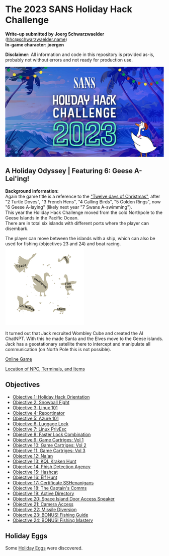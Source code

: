 # The 2023 SANS Holiday Hack Challenge
**Write-up submitted by Joerg Schwarzwaelder** (hhc@schwarzwaelder.name)  
**In-game character: joergen** 

**Disclaimer:** All information and code in this repository is provided as-is, probably not without errors and not ready for production use.

![HHC2023 Logo](images/holidayhack2023.jpg) 

## A Holiday Odyssey | Featuring 6: Geese A-Lei'ing!

**Background information:**  
Again the game title is a reference to the ["Twelve days of Christmas"](https://en.wikipedia.org/wiki/The_Twelve_Days_of_Christmas_%28song%29), after "2 Turtle Doves", "3 French Hens", "4 Calling Birds", "5 Golden Rings", now "6 Geese A-laying" (likely next year "7 Swans A-swimming").  
This year the Holiday Hack Challenge moved from the cold Northpole to the Geese Islands in the Pacific Ocean.  
There are in total six islands with different ports where the player can disembark.

The player can move between the islands with a ship, which can also be used for fishing (objectives 23 and 24) and boat racing.  
![Minimap of the Geese Islands](images/minimap.png)

It turned out that Jack recruited Wombley Cube and created the AI ChatNPT. With this he made Santa and the Elves move to the Geese islands. Jack has a geostationary satellite there to intercept and manipulate all communication (on North Pole this is not possible).

[Online Game](https://2023.holidayhackchallenge.com/)

[Location of NPC, Terminals, and Items](Directory.md)

## Objectives

 - [Objective 1: Holiday Hack Orientation](Objective-1)
 - [Objective 2: Snowball Fight](Objective-2)
 - [Objective 3: Linux 101](Objective-3)
 - [Objective 4: Reportinator](Objective-4)
 - [Objective 5: Azure 101](Objective-5)
 - [Objective 6: Luggage Lock](Objective-6)
 - [Objective 7: Linux PrivEsc](Objective-7)
 - [Objective 8: Faster Lock Combination](Objective-8)
 - [Objective 9: Game Cartriges: Vol 1](Objective-9)
 - [Objective 10: Game Cartriges: Vol 2](Objective-10)
 - [Objective 11: Game Cartriges: Vol 3](Objective-11)
 - [Objective 12: Na'an](Objective-12)
 - [Objective 13: KQL Kraken Hunt](Objective-13)
 - [Objective 14: Phish Detection Agency](Objective-14)
 - [Objective 15: Hashcat](Objective-15)
 - [Objective 16: Elf Hunt](Objective-16)
 - [Objective 17: Certificate SSHenanigans](Objective-17)
 - [Objective 18: The Captain's Comms](Objective-18)
 - [Objective 19: Active Directory](Objective-19)
 - [Objective 20: Space Island Door Access Speaker](Objective-20)
 - [Objective 21: Camera Access](Objective-21)
 - [Objective 22: Missile Diversion](Objective-22)
 - [Objective 23: BONUS! Fishing Guide](Objective-23)
 - [Objective 24: BONUS! Fishing Mastery](Objective-24)

## Holiday Eggs
Some [Holiday Eggs](Holiday%20Eggs.md) were discovered.
<!--stackedit_data:
eyJoaXN0b3J5IjpbMTA3ODY0MjIxOCwxMjE1NDAzNjY3LC02ND
U4MzYxOCwxODE1MTI2MTY0LC01MjM3MzMwMTgsLTE3MjkyOTU3
MiwtNDc5MzQ2NDksMTA1OTE5NjkyMiw0NTE1MDE1MTUsLTE4MT
kyNzQ1MDRdfQ==
-->